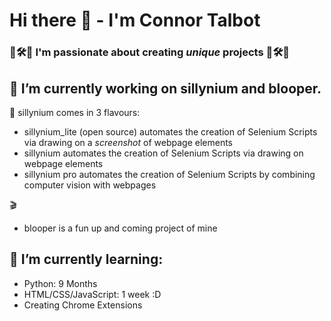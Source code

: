 # Hi there 👋 - I'm Connor Talbot
### 🎼🛠🧪 I'm passionate about creating *unique* projects 🎼🛠🧪 ###

<!--
**con-dog/con-dog** is a ✨ _special_ ✨ repository because its `README.md` (this file) appears on your GitHub profile.
-->

## 🔭 I’m currently working on sillynium and blooper. ##
🤡 
sillynium comes in 3 flavours:
  - sillynium_lite (open source) automates the creation of Selenium Scripts via drawing on a *screenshot* of webpage elements
  - sillynium automates the creation of Selenium Scripts via drawing on webpage elements
  - sillynium pro automates the creation of Selenium Scripts by combining computer vision with webpages


🎬 
  - blooper is a fun up and coming project of mine

## 🌱 I’m currently learning:
- Python: 9 Months
- HTML/CSS/JavaScript: 1 week :D
- Creating Chrome Extensions
